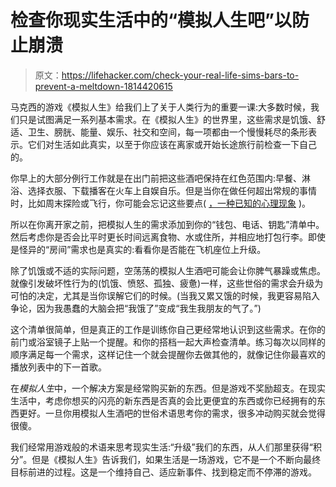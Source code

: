 # 检查你现实生活中的“模拟人生吧”以防止崩溃

> 原文：<https://lifehacker.com/check-your-real-life-sims-bars-to-prevent-a-meltdown-1814420615>

马克西的游戏《模拟人生》给我们上了关于人类行为的重要一课:大多数时候，我们只是试图满足一系列基本需求。在《模拟人生》的世界里，这些需求是饥饿、舒适、卫生、膀胱、能量、娱乐、社交和空间，每一项都由一个慢慢耗尽的条形表示。它们对生活如此真实，以至于你应该在离家或开始长途旅行前检查一下自己的。



你早上的大部分例行工作就是在出门前把这些酒吧保持在红色范围内:早餐、淋浴、选择衣服、下载播客在火车上自娱自乐。但是当你在做任何超出常规的事情时，比如周末探险或飞行，你可能会忘记这些要点( [，一种已知的心理现象](http://lifehacker.com/its-friday-1802702084) )。

所以在你离开家之前，把模拟人生的需求添加到你的“钱包、电话、钥匙”清单中。然后考虑你是否会比平时更长时间远离食物、水或住所，并相应地打包行李。即使是怪异的“房间”需求也是真实的:看看你是否能在飞机座位上升级。

除了饥饿或不适的实际问题，空荡荡的模拟人生酒吧可能会让你脾气暴躁或焦虑。就像引发破坏性行为的(饥饿、愤怒、孤独、疲惫)一样，这些世俗的需求会升级为可怕的决定，尤其是当你误解它们的时候。(当我又累又饿的时候，我更容易陷入争论，因为我愚蠢的大脑会把“我饿了”变成“我生我朋友的气了。”)

这个清单很简单，但是真正的工作是训练你自己更经常地认识到这些需求。在你的前门或浴室镜子上贴一个提醒。和你的搭档一起大声检查清单。练习每次以同样的顺序满足每一个需求，这样记住一个就会提醒你去做其他的，就像记住你最喜欢的播放列表中的下一首歌。

在*模拟人生*中，一个解决方案是经常购买新的东西。但是游戏不奖励超支。在现实生活中，考虑你想买的闪亮的新东西是否真的会比更便宜的东西或你已经拥有的东西更好。一旦你用模拟人生酒吧的世俗术语思考你的需求，很多冲动购买就会觉得很傻。

我们经常用游戏般的术语来思考现实生活:“升级”我们的东西，从人们那里获得“积分”。但是《模拟人生》告诉我们，如果生活是一场游戏，它不是一个不断向最终目标前进的过程。这是一个维持自己、适应新事件、找到稳定而不停滞的游戏。